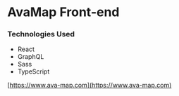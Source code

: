 # AvaMap Front-end

### Technologies Used
- React
- GraphQL
- Sass
- TypeScript

[https://www.ava-map.com](https://www.ava-map.com)
